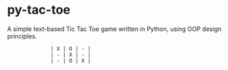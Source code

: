 # py-tac-toe
A simple text-based Tic Tac Toe game written in Python, using OOP design principles.

                  | X | O | - |
                  | - | X | - |
                  | - | O | X |

